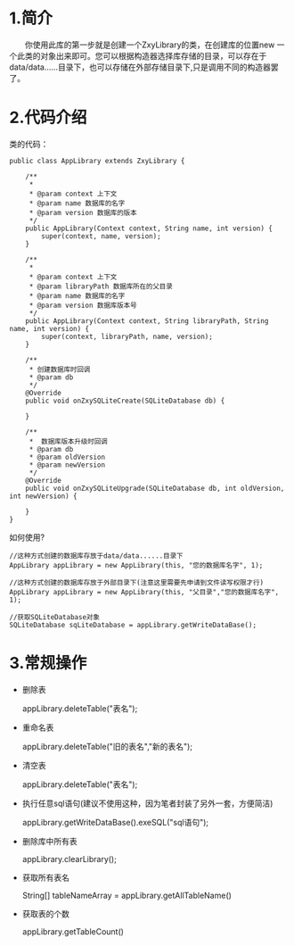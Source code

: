 
# 1.简介  

&emsp;&emsp;你使用此库的第一步就是创建一个ZxyLibrary的类，在创建库的位置new 一个此类的对象出来即可。您可以根据构造器选择库存储的目录，可以存在于data/data......目录下，也可以存储在外部存储目录下,只是调用不同的构造器罢了。

# 2.代码介绍


类的代码：

    public class AppLibrary extends ZxyLibrary {

        /**
         *
         * @param context 上下文
         * @param name 数据库的名字
         * @param version 数据库的版本
         */
        public AppLibrary(Context context, String name, int version) {
            super(context, name, version);
        }

        /**
         *
         * @param context 上下文
         * @param libraryPath 数据库所在的父目录
         * @param name 数据库的名字
         * @param version 数据库版本号
         */
        public AppLibrary(Context context, String libraryPath, String name, int version) {
            super(context, libraryPath, name, version);
        }

        /**
         * 创建数据库时回调
         * @param db
         */
        @Override
        public void onZxySQLiteCreate(SQLiteDatabase db) {

        }

        /**
         *  数据库版本升级时回调
         * @param db
         * @param oldVersion
         * @param newVersion
         */
        @Override
        public void onZxySQLiteUpgrade(SQLiteDatabase db, int oldVersion, int newVersion) {

        }
    }

如何使用?

    //这种方式创建的数据库存放于data/data......目录下 
    AppLibrary appLibrary = new AppLibrary(this, "您的数据库名字", 1);
    
    //这种方式创建的数据库存放于外部目录下(注意这里需要先申请到文件读写权限才行) 
    AppLibrary appLibrary = new AppLibrary(this, "父目录","您的数据库名字", 1);

    //获取SQLiteDatabase对象
    SQLiteDatabase sqLiteDatabase = appLibrary.getWriteDataBase(); 

# 3.常规操作

- 删除表

    appLibrary.deleteTable("表名");

- 重命名表

    appLibrary.deleteTable("旧的表名","新的表名");  

- 清空表  

    appLibrary.deleteTable("表名");  

- 执行任意sql语句(建议不使用这种，因为笔者封装了另外一套，方便简洁)

    appLibrary.getWriteDataBase().exeSQL("sql语句");

- 删除库中所有表

    appLibrary.clearLibrary();

- 获取所有表名

    String[] tableNameArray = appLibrary.getAllTableName()

- 获取表的个数

    appLibrary.getTableCount()


